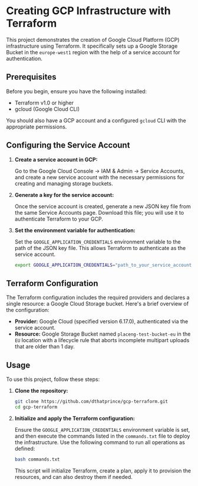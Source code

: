 
# Creating GCP Infrastructure with Terraform

This project demonstrates the creation of Google Cloud Platform (GCP) infrastructure using Terraform. It specifically sets up a Google Storage Bucket in the `europe-west1` region with the help of a service account for authentication.

## Prerequisites

Before you begin, ensure you have the following installed:
- Terraform v1.0 or higher
- gcloud (Google Cloud CLI)

You should also have a GCP account and a configured `gcloud` CLI with the appropriate permissions.

## Configuring the Service Account

1. **Create a service account in GCP:**

   Go to the Google Cloud Console -> IAM & Admin -> Service Accounts, and create a new service account with the necessary permissions for creating and managing storage buckets.

2. **Generate a key for the service account:**

   Once the service account is created, generate a new JSON key file from the same Service Accounts page. Download this file; you will use it to authenticate Terraform to your GCP.

3. **Set the environment variable for authentication:**

   Set the `GOOGLE_APPLICATION_CREDENTIALS` environment variable to the path of the JSON key file. This allows Terraform to authenticate as the service account.

   ```bash
   export GOOGLE_APPLICATION_CREDENTIALS="path_to_your_service_account_file.json"
   ```

## Terraform Configuration

The Terraform configuration includes the required providers and declares a single resource: a Google Cloud Storage bucket. Here's a brief overview of the configuration:

- **Provider:** Google Cloud (specified version 6.17.0), authenticated via the service account.
- **Resource:** Google Storage Bucket named `placeng-test-bucket-eu` in the `EU` location with a lifecycle rule that aborts incomplete multipart uploads that are older than 1 day.

## Usage

To use this project, follow these steps:

1. **Clone the repository:**

   ```bash
   git clone https://github.com/dthatprince/gcp-terraform.git
   cd gcp-terraform
   ```

2. **Initialize and apply the Terraform configuration:**

   Ensure the `GOOGLE_APPLICATION_CREDENTIALS` environment variable is set, and then execute the commands listed in the `commands.txt` file to deploy the infrastructure. Use the following command to run all operations as defined:

   ```bash
   bash commands.txt
   ```

   This script will initialize Terraform, create a plan, apply it to provision the resources, and can also destroy them if needed.

